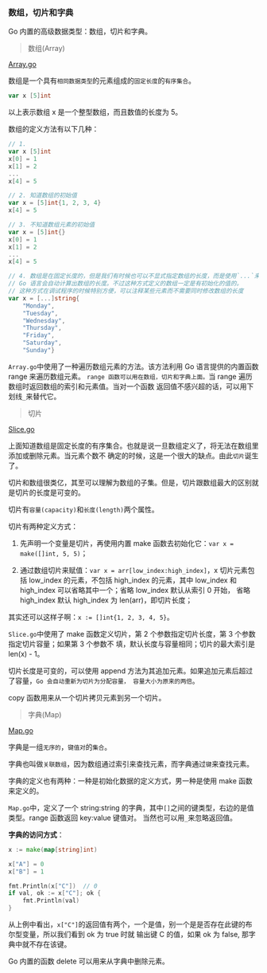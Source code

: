 ### 数组，切片和字典

Go 内置的高级数据类型：数组，切片和字典。

> 数组(Array)

[Array.go](Array.go)

数组是一个具有`相同数据类型`的元素组成的`固定长度`的`有序集合`。

```go
var x [5]int
```

以上表示数组 x 是一个整型数组，而且数值的长度为 5。

数组的定义方法有以下几种：

```go
// 1.
var x [5]int
x[0] = 1
x[1] = 2
...
x[4] = 5

// 2. 知道数组的初始值
var x = [5]int{1, 2, 3, 4}
x[4] = 5

// 3. 不知道数组元素的初始值
var x = [5]int{}
x[0] = 1
x[1] = 2
...
x[4] = 5

// 4. 数组是在固定长度的，但是我们有时候也可以不显式指定数组的长度，而是使用`...`来替代数组长度，
// Go 语言会自动计算出数组的长度。不过这种方式定义的数组一定是有初始化的值的。
// 这种方式在调试程序的时候特别方便，可以注释某些元素而不需要同时修改数组的长度
var x = [...]string{
	"Monday",
	"Tuesday",
	"Wednesday",
	"Thursday",
	"Friday",
	"Saturday",
	"Sunday"}
```

`Array.go`中使用了一种遍历数组元素的方法。该方法利用 Go 语言提供的内置函数 range 来遍历数组元素。
`range 函数可以用在数组，切片和字典上面。`当 range 遍历数组时返回数组的索引和元素值。当对一个函数
返回值不感兴超的话，可以用下划线`_`来替代它。

> 切片

[Slice.go](Slice.go)

上面知道数组是固定长度的有序集合。也就是说一旦数组定义了，将无法在数组里添加或删除元素。当元素个数不
确定的时候，这是一个很大的缺点。由此`切片`诞生了。

切片和数组很类亿，其至可以理解为数组的子集。但是，切片跟数组最大的区别就是切片的长度是可变的。

切片有`容量(capacity)`和`长度(length)`两个属性。

切片有两种定义方式：

1. 先声明一个变量是切片，再使用内置 make 函数去初始化它：`var x = make([]int, 5, 5)`；

2. 通过数组切片来赋值：`var x = arr[low_index:high_index]`，x 切片元素包括 low_index 的元素，不包括
   high_index 的元素，其中 low_index 和 high_index 可以省略其中一个；省略 low_index 默认从索引 0 开始，
   省略 high_index 默认 high_index 为 len(arr)，即切片长度；
   
其实还可以这样子啊：`x := []int{1, 2, 3, 4, 5}`。

`Slice.go`中使用了 make 函数定义切片，第 2 个参数指定切片长度，第 3 个参数指定切片容量；如果第 3 个参数不
填，默认长度与容量相同；切片的最大索引是 len(x) - 1。

切片长度是可变的，可以使用 append 方法为其追加元素。如果追加元素后超过了容量，`Go 会自动重新为切片为分配容量，
容量大小为原来的两倍`。

copy 函数用来从一个切片拷贝元素到另一个切片。


> 字典(Map)

[Map.go](Map.go)

字典是一组`无序的`，`键值对`的`集合`。

字典也叫做`关联数组`，因为数组通过索引来查找元素，而字典通过`键`来查找元素。

字典的定义也有两种：一种是初始化数据的定义方式，男一种是使用 make 函数来定义的。

`Map.go`中，定义了一个 string:string 的字典，其中`[]`之间的键类型，右边的是值类型。range 函数返回 key:value 键值对。
当然也可以用`_`来忽略返回值。

**字典的访问方式**：

```go
x := make(map[string]int)

x["A"] = 0
x["B"] = 1

fmt.Println(x["C"])  // 0
if val, ok := x["C"]; ok {
	fmt.Println(val)
}
```

从上例中看出，`x["C"]`的返回值有两个，一个是值，别一个是是否存在此键的布尔型变量，所以我们看到 ok 为 true 时就
输出键 C 的值，如果 ok 为 false, 那字典中就不存在该键。

Go 内置的函数 delete 可以用来从字典中删除元素。
